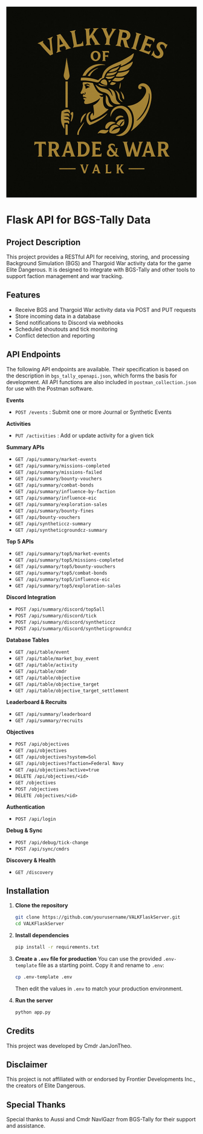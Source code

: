 ![VALT Logo](static/VALT_logo.jpg)

# Flask API for BGS-Tally Data

## Project Description
This project provides a RESTful API for receiving, storing, and processing Background Simulation (BGS) and Thargoid War activity data for the game Elite Dangerous. It is designed to integrate with BGS-Tally and other tools to support faction management and war tracking.

## Features
- Receive BGS and Thargoid War activity data via POST and PUT requests
- Store incoming data in a database
- Send notifications to Discord via webhooks
- Scheduled shoutouts and tick monitoring
- Conflict detection and reporting

## API Endpoints

The following API endpoints are available. Their specification is based on the description in `bgs_tally_openapi.json`, which forms the basis for development. All API functions are also included in `postman_collection.json` for use with the Postman software.

**Events**
- `POST /events` : Submit one or more Journal or Synthetic Events

**Activities**
- `PUT /activities` : Add or update activity for a given tick

**Summary APIs**
- `GET /api/summary/market-events`
- `GET /api/summary/missions-completed`
- `GET /api/summary/missions-failed`
- `GET /api/summary/bounty-vouchers`
- `GET /api/summary/combat-bonds`
- `GET /api/summary/influence-by-faction`
- `GET /api/summary/influence-eic`
- `GET /api/summary/exploration-sales`
- `GET /api/summary/bounty-fines`
- `GET /api/bounty-vouchers`
- `GET /api/syntheticcz-summary`
- `GET /api/syntheticgroundcz-summary`

**Top 5 APIs**
- `GET /api/summary/top5/market-events`
- `GET /api/summary/top5/missions-completed`
- `GET /api/summary/top5/bounty-vouchers`
- `GET /api/summary/top5/combat-bonds`
- `GET /api/summary/top5/influence-eic`
- `GET /api/summary/top5/exploration-sales`

**Discord Integration**
- `POST /api/summary/discord/top5all`
- `POST /api/summary/discord/tick`
- `POST /api/summary/discord/syntheticcz`
- `POST /api/summary/discord/syntheticgroundcz`

**Database Tables**
- `GET /api/table/event`
- `GET /api/table/market_buy_event`
- `GET /api/table/activity`
- `GET /api/table/cmdr`
- `GET /api/table/objective`
- `GET /api/table/objective_target`
- `GET /api/table/objective_target_settlement`

**Leaderboard & Recruits**
- `GET /api/summary/leaderboard`
- `GET /api/summary/recruits`

**Objectives**
- `POST /api/objectives`
- `GET /api/objectives`
- `GET /api/objectives?system=Sol`
- `GET /api/objectives?faction=Federal Navy`
- `GET /api/objectives?active=true`
- `DELETE /api/objectives/<id>`
- `GET /objectives`
- `POST /objectives`
- `DELETE /objectives/<id>`

**Authentication**
- `POST /api/login`

**Debug & Sync**
- `POST /api/debug/tick-change`
- `POST /api/sync/cmdrs`

**Discovery & Health**
- `GET /discovery`

## Installation

1. **Clone the repository**
   ```bash
   git clone https://github.com/yourusername/VALKFlaskServer.git
   cd VALKFlaskServer
   ```

2. **Install dependencies**
   ```bash
   pip install -r requirements.txt
   ```

3. **Create a `.env` file for production**
   You can use the provided `.env-template` file as a starting point. Copy it and rename to `.env`:
   ```bash
   cp .env-template .env
   ```
   Then edit the values in `.env` to match your production environment.

4. **Run the server**
   ```bash
   python app.py
   ```

## Credits
This project was developed by Cmdr JanJonTheo.

## Disclaimer
This project is not affiliated with or endorsed by Frontier Developments Inc., the creators of Elite Dangerous.

## Special Thanks
Special thanks to Aussi and Cmdr NavlGazr from BGS-Tally for their support and assistance.

